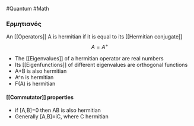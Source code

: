 #Quantum #Math 
### Ερμητιανός
An [[Operators]] A is hermitian if it is equal to its [[Hermitian conjugate]]
$$A=A^+$$

- The [[Eigenvalues]] of a hermitian operator are real numbers
- Its [[Eigenfunctions]] of different eigenvalues are orthogonal functions
-  A+B is also hermitian
-  A^n is hermitian 
-  F(A) is hermitian

#### [[Commutator]] properties
- if [A,B]=0 then AB is also hermitian
- Generally [A,B]=iC, where C hermitian
